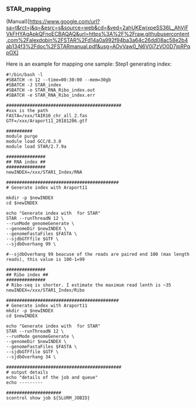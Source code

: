 ### STAR_mapping
(Manual)[https://www.google.com/url?sa=t&rct=j&q=&esrc=s&source=web&cd=&ved=2ahUKEwjxpeSS36L_AhViFVkFHYAgApkQFnoECBAQAQ&url=https%3A%2F%2Fraw.githubusercontent.com%2Falexdobin%2FSTAR%2Fd14a0a992f94ba3a64c26dd08ac58e2b4ab134f3%2Fdoc%2FSTARmanual.pdf&usg=AOvVaw0_N6V0i7zVO0D7jpRPqpOX]

Here is an example for mapping one sample:
Step1 generating index:
```
#!/bin/bash -l
#SBATCH -n 12 --time=00:30:00 --mem=30gb
#SBATCH -J STAR_index
#SBATCH -o STAR_RNA_Ribo_index.out
#SBATCH -e STAR_RNA_Ribo_index.err

############################################
#xxx is the path
FASTA=/xxx/TAIR10_chr_all_2.fas
GTF=/xxx/Araport11_20181206.gtf

##########
module purge
module load GCC/8.3.0
module load STAR/2.7.9a

###############
## RNA index ##
###############
newINDEX=/xxx/STAR1_Index/RNA

###########################################
# Generate index with Araport11

mkdir -p $newINDEX
cd $newINDEX

echo "Generate index with  for STAR"
STAR --runThreadN 12 \
--runMode genomeGenerate \
--genomeDir $newINDEX \
--genomeFastaFiles $FASTA \
--sjdbGTFfile $GTF \
--sjdbOverhang 99 \

#--sjdbOverhang 99 beacuse of the reads are paired end 100 (max length reads), this value is 100-1=99

###############
## Ribo index ##
###############
# Ribo-seq is shorter. I estimate the maximum read lenth is ~35
newINDEX=/xxx/STAR1_Index/Ribo

###########################################
# Generate index with Araport11
mkdir -p $newINDEX
cd $newINDEX

echo "Generate index with  for STAR"
STAR --runThreadN 12 \
--runMode genomeGenerate \
--genomeDir $newINDEX \
--genomeFastaFiles $FASTA \
--sjdbGTFfile $GTF \
--sjdbOverhang 34 \ 

############################################
# output details
echo "details of the job and queue"
echo ---------

#####################
scontrol show job ${SLURM_JOBID}
```
